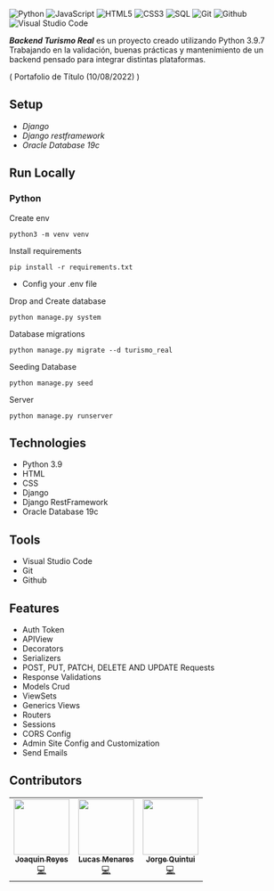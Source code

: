 ![Python](https://img.shields.io/badge/-Python-000000?style=flat&logo=python)
![JavaScript](https://img.shields.io/badge/-JavaScript-000000?style=flat&logo=javascript)
![HTML5](https://img.shields.io/badge/-HTML5-000000?style=flat&logo=html5)
![CSS3](https://img.shields.io/badge/-CSS-000000?style=flat&logo=css3)
![SQL](https://img.shields.io/badge/-SQL-000000?style=flat&logo=mysql)
![Git](https://img.shields.io/badge/-Git-000000?style=flat&logo=git)
![Github](https://img.shields.io/badge/-Github-000000?style=flat&logo=github) 
![Visual Studio Code](https://img.shields.io/badge/-VisualStudioCode-000000?style=flat&logo=.net)

***Backend Turismo Real*** es un proyecto creado utilizando Python 3.9.7 Trabajando en la validación, buenas prácticas y
mantenimiento de un backend pensado para integrar distintas plataformas.

( Portafolio de Título (10/08/2022) )

## Setup

- _Django_
- _Django restframework_
- _Oracle Database 19c_

## Run Locally

### Python

Create env
```
python3 -m venv venv
```

Install requirements
```
pip install -r requirements.txt
```

- Config your .env file

Drop and Create database
```
python manage.py system
```

Database migrations
```
python manage.py migrate --d turismo_real
```

Seeding Database
```
python manage.py seed
```

Server
```
python manage.py runserver
```

## Technologies
* Python 3.9
* HTML
* CSS
* Django
* Django RestFramework
* Oracle Database 19c

## Tools
* Visual Studio Code 
* Git 
* Github 

## Features

* Auth Token
* APIView
* Decorators 
* Serializers
* POST, PUT, PATCH, DELETE AND UPDATE Requests 
* Response Validations
* Models Crud
* ViewSets
* Generics Views
* Routers
* Sessions
* CORS Config
* Admin Site Config and Customization
* Send Emails

## Contributors
<!-- ALL-CONTRIBUTORS-LIST:START - Do not remove or modify this section -->
<table>
  <tr>
    <td align="center"><a href="https://github.com/joacogithub2022"><img src="https://avatars.githubusercontent.com/u/113393198?v=4" width="100px;" alt=""/><br /><sub><b>Joaquin Reyes</b></sub></a><br /><a href="https://github.com/4lequinn/backend-turismo-real?author=joacogithub2022" title="Code">💻</a></td>
    <td align="center"><a href="https://github.com/lucasmenares"><img src="https://avatars.githubusercontent.com/u/47159689?v=4" width="100px;" alt=""/><br /><sub><b>Lucas Menares</b></sub></a><br /><a href="https://github.com/4lequinn/backend-turismo-real?author=lucasmenares" title="Code">💻</a></td>
    <td align="center"><a href="https://github.com/4lequinn"><img src="https://avatars.githubusercontent.com/u/66024934?v=4" width="100px;" alt=""/><br /><sub><b>Jorge Quintui</b></sub></a><br /><a href="https://github.com/4lequinn/backend-turismo-real?author=4lequinn" title="Code">💻</a></td>
  </tr>
</table>
